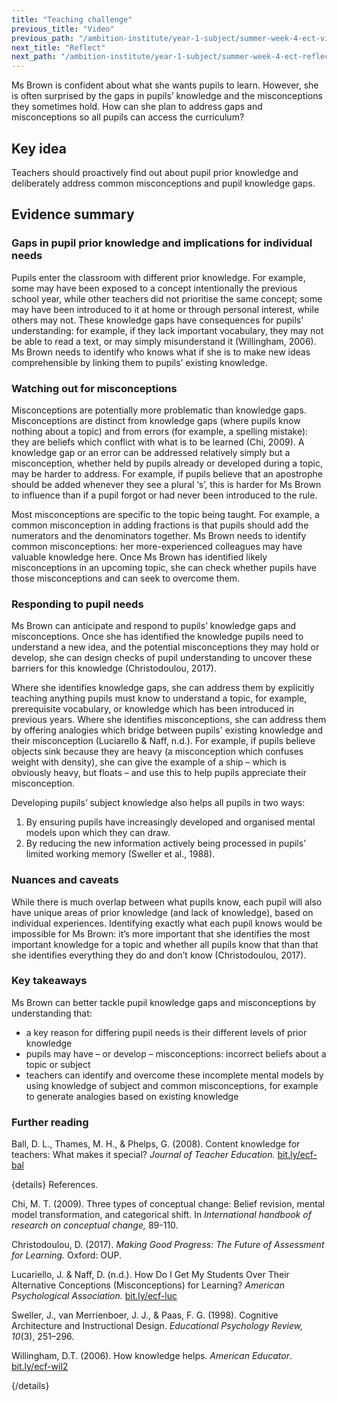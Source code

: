 ```yaml
---
title: "Teaching challenge"
previous_title: "Video"
previous_path: "/ambition-institute/year-1-subject/summer-week-4-ect-video"
next_title: "Reflect"
next_path: "/ambition-institute/year-1-subject/summer-week-4-ect-reflect"
---
```


Ms Brown is confident about what she wants pupils to learn. However, she is often surprised by the gaps in pupils’ knowledge and the misconceptions they sometimes hold. How can she plan to address gaps and misconceptions so all pupils can access the curriculum?

## Key idea

Teachers should proactively find out about pupil prior knowledge and deliberately address common misconceptions and pupil knowledge gaps.

## Evidence summary

### Gaps in pupil prior knowledge and implications for individual needs

Pupils enter the classroom with different prior knowledge. For example, some may have been exposed to a concept intentionally the previous school year, while other teachers did not prioritise the same concept; some may have been introduced to it at home or through personal interest, while others may not. These knowledge gaps have consequences for pupils’ understanding: for example, if they lack important vocabulary, they may not be able to read a text, or may simply misunderstand it (Willingham, 2006). Ms Brown needs to identify who knows what if she is to make new ideas comprehensible by linking them to pupils’ existing knowledge.

### Watching out for misconceptions

Misconceptions are potentially more problematic than knowledge gaps. Misconceptions are distinct from knowledge gaps (where pupils know nothing about a topic) and from errors (for example, a spelling mistake): they are beliefs which conflict with what is to be learned (Chi, 2009). A knowledge gap or an error can be addressed relatively simply but a misconception, whether held by pupils already or developed during a topic, may be harder to address. For example, if pupils believe that an apostrophe should be added whenever they see a plural ‘s’, this is harder for Ms Brown to influence than if a pupil forgot or had never been introduced to the rule.

Most misconceptions are specific to the topic being taught. For example, a common misconception in adding fractions is that pupils should add the numerators and the denominators together. Ms Brown needs to identify common misconceptions: her more-experienced colleagues may have valuable knowledge here. Once Ms Brown has identified likely misconceptions in an upcoming topic, she can check whether pupils have those misconceptions and can seek to overcome them.

### Responding to pupil needs

Ms Brown can anticipate and respond to pupils’ knowledge gaps and misconceptions. Once she has identified the knowledge pupils need to understand a new idea, and the potential misconceptions they may hold or develop, she can design checks of pupil understanding to uncover these barriers for this knowledge (Christodoulou, 2017).

Where she identifies knowledge gaps, she can address them by explicitly teaching anything pupils must know to understand a topic, for example, prerequisite vocabulary, or knowledge which has been introduced in previous years. Where she identifies misconceptions, she can address them by offering analogies which bridge between pupils' existing knowledge and their misconception (Luciarello & Naff, n.d.). For example, if pupils believe objects sink because they are heavy (a misconception which confuses weight with density), she can give the example of a ship – which is obviously heavy, but floats – and use this to help pupils appreciate their misconception.

Developing pupils’ subject knowledge also helps all pupils in two ways:

1. By ensuring pupils have increasingly developed and organised mental models upon which they can draw.
2. By reducing the new information actively being processed in pupils’ limited working memory (Sweller et al., 1988).

### Nuances and caveats

While there is much overlap between what pupils know, each pupil will also have unique areas of prior knowledge (and lack of knowledge), based on individual experiences. Identifying exactly what each pupil knows would be impossible for Ms Brown: it’s more important that she identifies the most important knowledge for a topic and whether all pupils know that than that she identifies everything they do and don’t know (Christodoulou, 2017).

### Key takeaways

Ms Brown can better tackle pupil knowledge gaps and misconceptions by understanding
that:

- a key reason for differing pupil needs is their different levels of prior knowledge
- pupils may have – or develop – misconceptions: incorrect beliefs about a topic or subject
- teachers can identify and overcome these incomplete mental models by using knowledge of subject and common misconceptions, for example to generate analogies based on existing knowledge

### Further reading

Ball, D. L., Thames, M. H., & Phelps, G. (2008). Content knowledge for teachers: What makes it special? _Journal of Teacher Education._ [bit.ly/ecf-bal](http://bit.ly/ecf-bal)

{details}
References.

Chi, M. T. (2009). Three types of conceptual change: Belief revision, mental model transformation, and categorical shift. In _International handbook of research on conceptual change,_ 89-110.

Christodoulou, D. (2017). _Making Good Progress: The Future of Assessment for Learning._ Oxford: OUP.

Lucariello, J. &amp; Naff, D. (n.d.). How Do I Get My Students Over Their Alternative Conceptions (Misconceptions) for Learning? _American Psychological Association._ <a href="http://bit.ly/ecf-luc" target="_blank" rel="noopener">bit.ly/ecf-luc</a>

Sweller, J., van Merrienboer, J. J., &amp; Paas, F. G. (1998). Cognitive Architecture and Instructional Design. _Educational Psychology Review, 10_(3), 251–296.

Willingham, D.T. (2006). How knowledge helps. _American Educator_. <a href="http://bit.ly/ecf-wil2" target="_blank" rel="noopener">bit.ly/ecf-wil2</a>

{/details}
